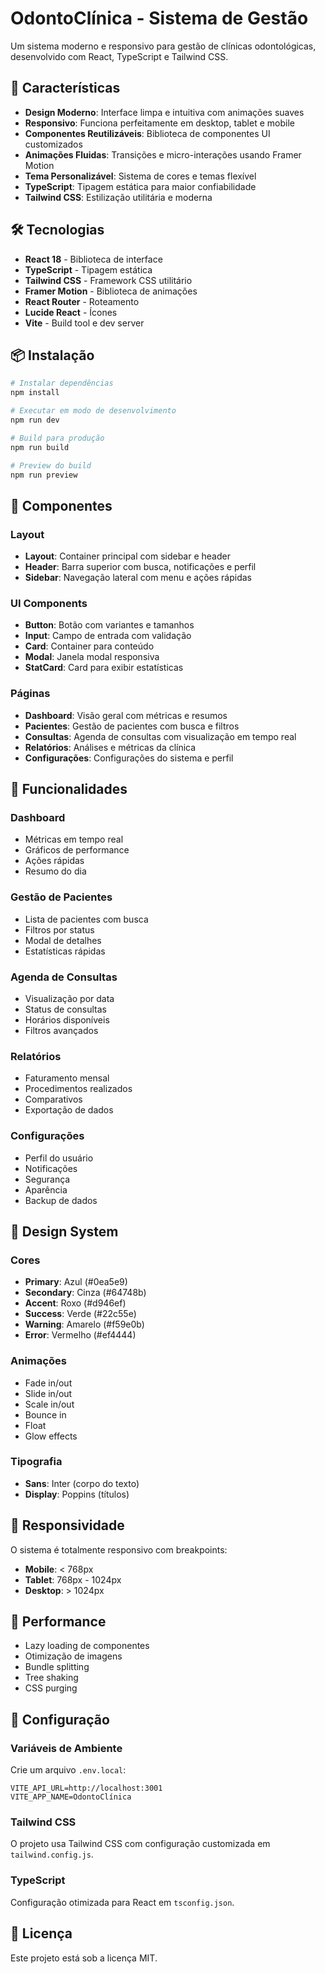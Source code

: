 # OdontoClínica - Sistema de Gestão

Um sistema moderno e responsivo para gestão de clínicas odontológicas, desenvolvido com React, TypeScript e Tailwind CSS.

## 🚀 Características

- **Design Moderno**: Interface limpa e intuitiva com animações suaves
- **Responsivo**: Funciona perfeitamente em desktop, tablet e mobile
- **Componentes Reutilizáveis**: Biblioteca de componentes UI customizados
- **Animações Fluidas**: Transições e micro-interações usando Framer Motion
- **Tema Personalizável**: Sistema de cores e temas flexível
- **TypeScript**: Tipagem estática para maior confiabilidade
- **Tailwind CSS**: Estilização utilitária e moderna

## 🛠️ Tecnologias

- **React 18** - Biblioteca de interface
- **TypeScript** - Tipagem estática
- **Tailwind CSS** - Framework CSS utilitário
- **Framer Motion** - Biblioteca de animações
- **React Router** - Roteamento
- **Lucide React** - Ícones
- **Vite** - Build tool e dev server

## 📦 Instalação

```bash
# Instalar dependências
npm install

# Executar em modo de desenvolvimento
npm run dev

# Build para produção
npm run build

# Preview do build
npm run preview
```

## 🎨 Componentes

### Layout
- **Layout**: Container principal com sidebar e header
- **Header**: Barra superior com busca, notificações e perfil
- **Sidebar**: Navegação lateral com menu e ações rápidas

### UI Components
- **Button**: Botão com variantes e tamanhos
- **Input**: Campo de entrada com validação
- **Card**: Container para conteúdo
- **Modal**: Janela modal responsiva
- **StatCard**: Card para exibir estatísticas

### Páginas
- **Dashboard**: Visão geral com métricas e resumos
- **Pacientes**: Gestão de pacientes com busca e filtros
- **Consultas**: Agenda de consultas com visualização em tempo real
- **Relatórios**: Análises e métricas da clínica
- **Configurações**: Configurações do sistema e perfil

## 🎯 Funcionalidades

### Dashboard
- Métricas em tempo real
- Gráficos de performance
- Ações rápidas
- Resumo do dia

### Gestão de Pacientes
- Lista de pacientes com busca
- Filtros por status
- Modal de detalhes
- Estatísticas rápidas

### Agenda de Consultas
- Visualização por data
- Status de consultas
- Horários disponíveis
- Filtros avançados

### Relatórios
- Faturamento mensal
- Procedimentos realizados
- Comparativos
- Exportação de dados

### Configurações
- Perfil do usuário
- Notificações
- Segurança
- Aparência
- Backup de dados

## 🎨 Design System

### Cores
- **Primary**: Azul (#0ea5e9)
- **Secondary**: Cinza (#64748b)
- **Accent**: Roxo (#d946ef)
- **Success**: Verde (#22c55e)
- **Warning**: Amarelo (#f59e0b)
- **Error**: Vermelho (#ef4444)

### Animações
- Fade in/out
- Slide in/out
- Scale in/out
- Bounce in
- Float
- Glow effects

### Tipografia
- **Sans**: Inter (corpo do texto)
- **Display**: Poppins (títulos)

## 📱 Responsividade

O sistema é totalmente responsivo com breakpoints:
- **Mobile**: < 768px
- **Tablet**: 768px - 1024px
- **Desktop**: > 1024px

## 🚀 Performance

- Lazy loading de componentes
- Otimização de imagens
- Bundle splitting
- Tree shaking
- CSS purging

## 🔧 Configuração

### Variáveis de Ambiente
Crie um arquivo `.env.local`:

```env
VITE_API_URL=http://localhost:3001
VITE_APP_NAME=OdontoClínica
```

### Tailwind CSS
O projeto usa Tailwind CSS com configuração customizada em `tailwind.config.js`.

### TypeScript
Configuração otimizada para React em `tsconfig.json`.

## 📄 Licença

Este projeto está sob a licença MIT.